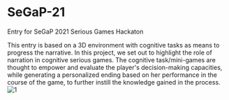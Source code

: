 # SeGaP-21
Entry for SeGaP 2021 Serious Games Hackaton 

This entry is based on a 3D environment with cognitive tasks as means to progress the narrative. In this project, we set out to highlight the role of narration in cognitive serious games. The cognitive task/mini-games are thought to empower and evaluate the player's decision-making capacities, while generating a personalized ending based on her performance in the course of the game, to further instill the knowledge gained in the process.
![1](https://user-images.githubusercontent.com/47105113/140274683-1046de13-2028-4c38-b76c-3585628d28ed.JPG)
